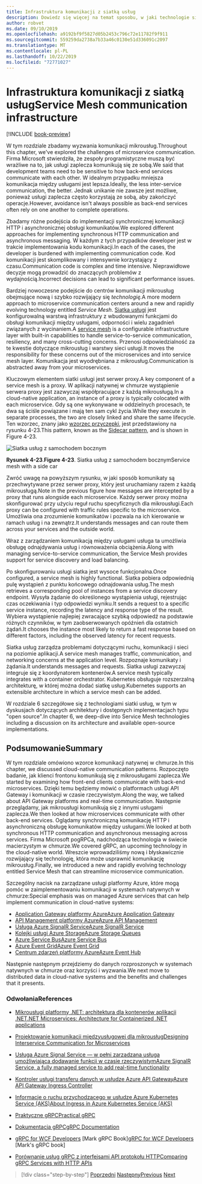 ```yaml
---
title: Infrastruktura komunikacji z siatką usług
description: Dowiedz się więcej na temat sposobu, w jaki technologie sieci w chmurze upraszczają natywną komunikację mikrousług
author: robvet
ms.date: 09/10/2019
ms.openlocfilehash: a9192bf9f5827d05b2453c796c72e11782f9f911
ms.sourcegitcommit: 559259da2738a7b33a46c0130e51d336091c2097
ms.translationtype: MT
ms.contentlocale: pl-PL
ms.lasthandoff: 10/22/2019
ms.locfileid: "72771027"
---
```

# <a name="service-mesh-communication-infrastructure"></a><span data-ttu-id="87a15-103">Infrastruktura komunikacji z siatką usług</span><span class="sxs-lookup"><span data-stu-id="87a15-103">Service Mesh communication infrastructure</span></span>

[!INCLUDE [book-preview](../../../includes/book-preview.md)]

<span data-ttu-id="87a15-104">W tym rozdziale zbadamy wyzwania komunikacji mikrousług.</span><span class="sxs-lookup"><span data-stu-id="87a15-104">Throughout this chapter, we've explored the challenges of microservice communication.</span></span> <span data-ttu-id="87a15-105">Firma Microsoft stwierdziła, że zespoły programistyczne muszą być wrażliwe na to, jak usługi zaplecza komunikują się ze sobą.</span><span class="sxs-lookup"><span data-stu-id="87a15-105">We said that development teams need to be sensitive to how back-end services communicate with each other.</span></span> <span data-ttu-id="87a15-106">W idealnym przypadku mniejsza komunikacja między usługami jest lepsza.</span><span class="sxs-lookup"><span data-stu-id="87a15-106">Ideally, the less inter-service communication, the better.</span></span> <span data-ttu-id="87a15-107">Jednak unikanie nie zawsze jest możliwe, ponieważ usługi zaplecza często korzystają ze sobą, aby zakończyć operacje.</span><span class="sxs-lookup"><span data-stu-id="87a15-107">However, avoidance isn't always possible as back-end services often rely on one another to complete operations.</span></span>

<span data-ttu-id="87a15-108">Zbadamy różne podejścia do implementacji synchronicznej komunikacji HTTP i asynchronicznej obsługi komunikatów.</span><span class="sxs-lookup"><span data-stu-id="87a15-108">We explored different approaches for implementing synchronous HTTP communication and asynchronous messaging.</span></span> <span data-ttu-id="87a15-109">W każdym z tych przypadków deweloper jest w trakcie implementowania kodu komunikacji.</span><span class="sxs-lookup"><span data-stu-id="87a15-109">In each of the cases, the developer is burdened with implementing communication code.</span></span> <span data-ttu-id="87a15-110">Kod komunikacji jest skomplikowany i intensywnie korzystający z czasu.</span><span class="sxs-lookup"><span data-stu-id="87a15-110">Communication code is complex and time intensive.</span></span> <span data-ttu-id="87a15-111">Nieprawidłowe decyzje mogą prowadzić do znaczących problemów z wydajnością.</span><span class="sxs-lookup"><span data-stu-id="87a15-111">Incorrect decisions can lead to significant performance issues.</span></span>

<span data-ttu-id="87a15-112">Bardziej nowoczesne podejście do centrów komunikacji mikrousług obejmujące nową i szybko rozwijający się *technologię.*</span><span class="sxs-lookup"><span data-stu-id="87a15-112">A more modern approach to microservice communication centers around a new and rapidly evolving technology entitled *Service Mesh*.</span></span> <span data-ttu-id="87a15-113">[Siatka usługi](https://www.nginx.com/blog/what-is-a-service-mesh/) jest konfigurowalną warstwą infrastruktury z wbudowanymi funkcjami do obsługi komunikacji między usługami, odporności i wielu zagadnień związanych z wycinaniem.</span><span class="sxs-lookup"><span data-stu-id="87a15-113">A [service mesh](https://www.nginx.com/blog/what-is-a-service-mesh/) is a configurable infrastructure layer with built-in capabilities to handle service-to-service communication, resiliency, and many cross-cutting concerns.</span></span> <span data-ttu-id="87a15-114">Przenosi odpowiedzialność za te kwestie dotyczące mikrousług i warstwy sieci usługi.</span><span class="sxs-lookup"><span data-stu-id="87a15-114">It moves the responsibility for these concerns out of the microservices and into service mesh layer.</span></span> <span data-ttu-id="87a15-115">Komunikacja jest wyodrębniana z mikrousług.</span><span class="sxs-lookup"><span data-stu-id="87a15-115">Communication is abstracted away from your microservices.</span></span>

<span data-ttu-id="87a15-116">Kluczowym elementem siatki usługi jest serwer proxy.</span><span class="sxs-lookup"><span data-stu-id="87a15-116">A key component of a service mesh is a proxy.</span></span> <span data-ttu-id="87a15-117">W aplikacji natywnej w chmurze wystąpienie serwera proxy jest zazwyczaj współpracujące z każdą mikrousługą.</span><span class="sxs-lookup"><span data-stu-id="87a15-117">In a cloud-native application, an instance of a proxy is typically colocated with each microservice.</span></span> <span data-ttu-id="87a15-118">Gdy są one wykonywane w oddzielnych procesach, te dwa są ściśle powiązane i mają ten sam cykl życia.</span><span class="sxs-lookup"><span data-stu-id="87a15-118">While they execute in separate processes, the two are closely linked and share the same lifecycle.</span></span> <span data-ttu-id="87a15-119">Ten wzorzec, znany jako [wzorzec przyczepki](https://docs.microsoft.com/azure/architecture/patterns/sidecar), jest przedstawiony na rysunku 4-23.</span><span class="sxs-lookup"><span data-stu-id="87a15-119">This pattern, known as the [Sidecar pattern](https://docs.microsoft.com/azure/architecture/patterns/sidecar), and is shown in Figure 4-23.</span></span>

![Siatka usług z samochodem bocznym](./media/service-mesh-with-side-car.png)

<span data-ttu-id="87a15-121">**Rysunek 4-23**.</span><span class="sxs-lookup"><span data-stu-id="87a15-121">**Figure 4-23**.</span></span> <span data-ttu-id="87a15-122">Siatka usług z samochodem bocznym</span><span class="sxs-lookup"><span data-stu-id="87a15-122">Service mesh with a side car</span></span>

<span data-ttu-id="87a15-123">Zwróć uwagę na powyższym rysunku, w jaki sposób komunikaty są przechwytywane przez serwer proxy, który jest uruchamiany razem z każdą mikrousługą.</span><span class="sxs-lookup"><span data-stu-id="87a15-123">Note in the previous figure how messages are intercepted by a proxy that runs alongside each microservice.</span></span> <span data-ttu-id="87a15-124">Każdy serwer proxy można skonfigurować przy użyciu reguł ruchu specyficznych dla mikrousługi.</span><span class="sxs-lookup"><span data-stu-id="87a15-124">Each proxy can be configured with traffic rules specific to the microservice.</span></span> <span data-ttu-id="87a15-125">Umożliwia ona zrozumienie komunikatów i pozwala na ich kierowanie w ramach usług i na zewnątrz.</span><span class="sxs-lookup"><span data-stu-id="87a15-125">It understands messages and can route them across your services and the outside world.</span></span>

<span data-ttu-id="87a15-126">Wraz z zarządzaniem komunikacją między usługami usługa ta umożliwia obsługę odnajdywania usług i równoważenia obciążenia.</span><span class="sxs-lookup"><span data-stu-id="87a15-126">Along with managing service-to-service communication, the Service Mesh provides support for service discovery and load balancing.</span></span>

<span data-ttu-id="87a15-127">Po skonfigurowaniu usługi siatka jest wysoce funkcjonalna.</span><span class="sxs-lookup"><span data-stu-id="87a15-127">Once configured, a service mesh is highly functional.</span></span> <span data-ttu-id="87a15-128">Siatka pobiera odpowiednią pulę wystąpień z punktu końcowego odnajdowania usług.</span><span class="sxs-lookup"><span data-stu-id="87a15-128">The mesh retrieves a corresponding pool of instances from a service discovery endpoint.</span></span> <span data-ttu-id="87a15-129">Wysyła żądanie do określonego wystąpienia usługi, rejestrując czas oczekiwania i typ odpowiedzi wyniku.</span><span class="sxs-lookup"><span data-stu-id="87a15-129">It sends a request to a specific service instance, recording the latency and response type of the result.</span></span> <span data-ttu-id="87a15-130">Wybiera wystąpienie najlepiej zwracające szybką odpowiedź na podstawie różnych czynników, w tym zaobserwowanych opóźnień dla ostatnich żądań.</span><span class="sxs-lookup"><span data-stu-id="87a15-130">It chooses the instance most likely to return a fast response based on different factors, including the observed latency for recent requests.</span></span>

<span data-ttu-id="87a15-131">Siatka usług zarządza problemami dotyczącymi ruchu, komunikacji i sieci na poziomie aplikacji.</span><span class="sxs-lookup"><span data-stu-id="87a15-131">A service mesh manages traffic, communication, and networking concerns at the application level.</span></span> <span data-ttu-id="87a15-132">Rozpoznaje komunikaty i żądania.</span><span class="sxs-lookup"><span data-stu-id="87a15-132">It understands messages and requests.</span></span> <span data-ttu-id="87a15-133">Siatka usługi zazwyczaj integruje się z koordynatorem kontenerów.</span><span class="sxs-lookup"><span data-stu-id="87a15-133">A service mesh typically integrates with a container orchestrator.</span></span> <span data-ttu-id="87a15-134">Kubernetes obsługuje rozszerzalną architekturę, w której można dodać siatkę usług.</span><span class="sxs-lookup"><span data-stu-id="87a15-134">Kubernetes supports an extensible architecture in which a service mesh can be added.</span></span>

<span data-ttu-id="87a15-135">W rozdziale 6 szczegółowe się z technologiami siatki usług, w tym w dyskusjach dotyczących architektury i dostępnych implementacjach typu "open source".</span><span class="sxs-lookup"><span data-stu-id="87a15-135">In chapter 6, we deep-dive into Service Mesh technologies including a discussion on its architecture and available open-source implementations.</span></span>

## <a name="summary"></a><span data-ttu-id="87a15-136">Podsumowanie</span><span class="sxs-lookup"><span data-stu-id="87a15-136">Summary</span></span>

<span data-ttu-id="87a15-137">W tym rozdziale omówiono wzorce komunikacji natywnej w chmurze.</span><span class="sxs-lookup"><span data-stu-id="87a15-137">In this chapter, we discussed cloud-native communication patterns.</span></span> <span data-ttu-id="87a15-138">Rozpoczęto badanie, jak klienci frontonu komunikują się z mikrousługami zaplecza.</span><span class="sxs-lookup"><span data-stu-id="87a15-138">We started by examining how front-end clients communicate with back-end microservices.</span></span> <span data-ttu-id="87a15-139">Dzięki temu będziemy mówić o platformach usługi API Gateway i komunikacji w czasie rzeczywistym.</span><span class="sxs-lookup"><span data-stu-id="87a15-139">Along the way, we talked about API Gateway platforms and real-time communication.</span></span> <span data-ttu-id="87a15-140">Następnie przeglądamy, jak mikrousługi komunikują się z innymi usługami zaplecza.</span><span class="sxs-lookup"><span data-stu-id="87a15-140">We then looked at how microservices communicate with other back-end services.</span></span> <span data-ttu-id="87a15-141">Oglądamy synchroniczną komunikację HTTP i asynchroniczną obsługę komunikatów między usługami.</span><span class="sxs-lookup"><span data-stu-id="87a15-141">We looked at both synchronous HTTP communication and asynchronous messaging across services.</span></span> <span data-ttu-id="87a15-142">Firma Microsoft pogRPCa, nadchodząca technologia w świecie macierzystym w chmurze.</span><span class="sxs-lookup"><span data-stu-id="87a15-142">We covered gRPC, an upcoming technology in the cloud-native world.</span></span> <span data-ttu-id="87a15-143">Wreszcie wprowadziliśmy nową i błyskawicznie rozwijający się technologię, która może usprawnić komunikację mikrousług.</span><span class="sxs-lookup"><span data-stu-id="87a15-143">Finally, we introduced a new and rapidly evolving technology entitled Service Mesh that can streamline microservice communication.</span></span>

<span data-ttu-id="87a15-144">Szczególny nacisk na zarządzane usługi platformy Azure, które mogą pomóc w zaimplementowaniu komunikacji w systemach natywnych w chmurze:</span><span class="sxs-lookup"><span data-stu-id="87a15-144">Special emphasis was on managed Azure services that can help implement communication in cloud-native systems:</span></span>

- [<span data-ttu-id="87a15-145">Application Gateway platformy Azure</span><span class="sxs-lookup"><span data-stu-id="87a15-145">Azure Application Gateway</span></span>](https://docs.microsoft.com/azure/application-gateway/overview)
- [<span data-ttu-id="87a15-146">API Management platformy Azure</span><span class="sxs-lookup"><span data-stu-id="87a15-146">Azure API Management</span></span>](https://azure.microsoft.com/services/api-management/)
- [<span data-ttu-id="87a15-147">Usługa Azure SignalR Service</span><span class="sxs-lookup"><span data-stu-id="87a15-147">Azure SignalR Service</span></span>](https://azure.microsoft.com/services/signalr-service/)
- [<span data-ttu-id="87a15-148">Kolejki usługi Azure Storage</span><span class="sxs-lookup"><span data-stu-id="87a15-148">Azure Storage Queues</span></span>](https://docs.microsoft.com/azure/storage/queues/storage-queues-introduction)
- [<span data-ttu-id="87a15-149">Azure Service Bus</span><span class="sxs-lookup"><span data-stu-id="87a15-149">Azure Service Bus</span></span>](https://docs.microsoft.com/azure/service-bus-messaging/service-bus-messaging-overview)
- [<span data-ttu-id="87a15-150">Azure Event Grid</span><span class="sxs-lookup"><span data-stu-id="87a15-150">Azure Event Grid</span></span>](https://docs.microsoft.com/azure/event-grid/overview)
- [<span data-ttu-id="87a15-151">Centrum zdarzeń platformy Azure</span><span class="sxs-lookup"><span data-stu-id="87a15-151">Azure Event Hub</span></span>](https://azure.microsoft.com/services/event-hubs/)

<span data-ttu-id="87a15-152">Następnie następnym przejdziemy do danych rozproszonych w systemach natywnych w chmurze oraz korzyści i wyzwania.</span><span class="sxs-lookup"><span data-stu-id="87a15-152">We next move to distributed data in cloud-native systems and the benefits and challenges that it presents.</span></span>

### <a name="references"></a><span data-ttu-id="87a15-153">Odwołania</span><span class="sxs-lookup"><span data-stu-id="87a15-153">References</span></span>

- [<span data-ttu-id="87a15-154">Mikrousługi platformy .NET: architektura dla kontenerów aplikacji .NET</span><span class="sxs-lookup"><span data-stu-id="87a15-154">.NET Microservices: Architecture for Containerized .NET applications</span></span>](https://dotnet.microsoft.com/download/thank-you/microservices-architecture-ebook)

- [<span data-ttu-id="87a15-155">Projektowanie komunikacji międzyusługowej dla mikrousług</span><span class="sxs-lookup"><span data-stu-id="87a15-155">Designing Interservice Communication for Microservices</span></span>](https://docs.microsoft.com/azure/architecture/microservices/design/interservice-communication)

- [<span data-ttu-id="87a15-156">Usługa Azure Signal Service — w pełni zarządzana usługa umożliwiająca dodawanie funkcji w czasie rzeczywistym</span><span class="sxs-lookup"><span data-stu-id="87a15-156">Azure SignalR Service, a fully managed service to add real-time functionality</span></span>](https://azure.microsoft.com/blog/azure-signalr-service-a-fully-managed-service-to-add-real-time-functionality/)

- [<span data-ttu-id="87a15-157">Kontroler usługi transferu danych w usłudze Azure API Gateway</span><span class="sxs-lookup"><span data-stu-id="87a15-157">Azure API Gateway Ingress Controller</span></span>](https://azure.github.io/application-gateway-kubernetes-ingress/)

- [<span data-ttu-id="87a15-158">Informacje o ruchu przychodzącego w usłudze Azure Kubernetes Service (AKS)</span><span class="sxs-lookup"><span data-stu-id="87a15-158">About Ingress in Azure Kubernetes Service (AKS)</span></span>](https://vincentlauzon.com/2018/10/10/about-ingress-in-azure-kubernetes-service-aks/)

- [<span data-ttu-id="87a15-159">Praktyczne gRPC</span><span class="sxs-lookup"><span data-stu-id="87a15-159">Practical gRPC</span></span>](https://www.worldcat.org/title/practical-grpc/oclc/1042342319)

- [<span data-ttu-id="87a15-160">Dokumentacja gRPC</span><span class="sxs-lookup"><span data-stu-id="87a15-160">gRPC Documentation</span></span>](https://grpc.io/docs/guides/)

- <span data-ttu-id="87a15-161">[gRPC for WCF Developers](https://bing.com) [Mark gRPC Book]</span><span class="sxs-lookup"><span data-stu-id="87a15-161">[gRPC for WCF Developers](https://bing.com) [Mark's gRPC book]</span></span>

- [<span data-ttu-id="87a15-162">Porównanie usług gRPC z interfejsami API protokołu HTTP</span><span class="sxs-lookup"><span data-stu-id="87a15-162">Comparing gRPC Services with HTTP APIs</span></span>](https://docs.microsoft.com/aspnet/core/grpc/comparison?view=aspnetcore-3.0)

>[!div class="step-by-step"]
><span data-ttu-id="87a15-163">[Poprzedni](rest-grpc.md)
>[Następny](distributed-data.md)</span><span class="sxs-lookup"><span data-stu-id="87a15-163">[Previous](rest-grpc.md)
[Next](distributed-data.md)</span></span>
